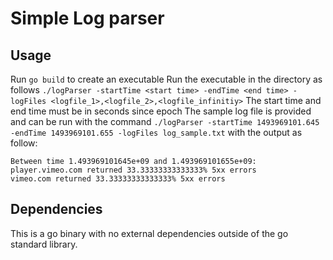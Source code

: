 # Simple Log parser

## Usage
Run `go build` to create an executable
Run the executable in the directory as follows
`./logParser -startTime <start time> -endTime <end time> -logFiles <logfile_1>,<logfile_2>,<logfile_infinitiy>`
The start time and end time must be in seconds since epoch
The sample log file is provided and can be run with the command
`./logParser -startTime 1493969101.645 -endTime 1493969101.655 -logFiles log_sample.txt`
with the output as follow:
```
Between time 1.493969101645e+09 and 1.493969101655e+09:
player.vimeo.com returned 33.33333333333333% 5xx errors
vimeo.com returned 33.33333333333333% 5xx errors
```

## Dependencies
This is a go binary with no external dependencies outside of the go standard library.

